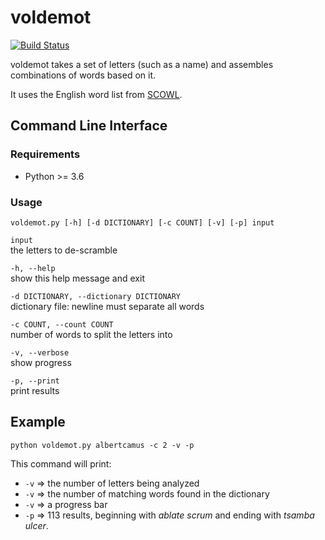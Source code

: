 # voldemot

[![Build Status](https://travis-ci.org/dasanchez/voldemot.svg?branch=master)](https://travis-ci.org/dasanchez/voldemot)

voldemot takes a set of letters (such as a name) and assembles combinations of words based on it.

It uses the English word list from [SCOWL](http://wordlist.aspell.net/).  

## Command Line Interface

### Requirements
- Python >= 3.6

### Usage

`voldemot.py [-h] [-d DICTIONARY] [-c COUNT] [-v] [-p] input`

`input`  
the letters to de-scramble

`-h, --help`  
show this help message and exit

`-d DICTIONARY, --dictionary DICTIONARY`  
dictionary file: newline must separate all words

`-c COUNT, --count COUNT`  
number of words to split the letters into

`-v, --verbose`  
show progress

`-p, --print`  
print results

## Example

`python voldemot.py albertcamus -c 2 -v -p`

This command will print:
- `-v` => the number of letters being analyzed
- `-v` => the number of matching words found in the dictionary
- `-v` => a progress bar
- `-p` => 113 results, beginning with _ablate scrum_ and ending with _tsamba ulcer_.  
